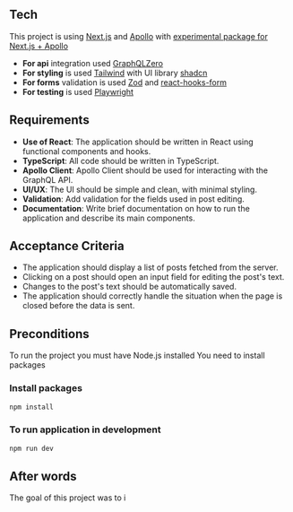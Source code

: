 ## Tech

This project is using [Next.js](https://nextjs.org/) and [Apollo](https://www.apollographql.com/docs/) with [experimental package for Next.js + Apollo](https://github.com/apollographql/apollo-client-nextjs)
- **For api** integration used [GraphQLZero](https://graphqlzero.almansi.me/)
- **For styling** is used [Tailwind](https://tailwindcss.com/) with UI library [shadcn](https://ui.shadcn.com/)
- **For forms** validation is used [Zod](https://ui.shadcn.com/) and [react-hooks-form](https://react-hook-form.com/)
- **For testing** is used [Playwright](https://playwright.dev/)

## Requirements
- **Use of React**: The application should be written in React using functional components and hooks.
- **TypeScript**: All code should be written in TypeScript.
- **Apollo Client**: Apollo Client should be used for interacting with the GraphQL API.
- **UI/UX**: The UI should be simple and clean, with minimal styling.
- **Validation**: Add validation for the fields used in post editing.
- **Documentation**: Write brief documentation on how to run the application and describe its main components.

## Acceptance Criteria
- The application should display a list of posts fetched from the server.
- Clicking on a post should open an input field for editing the post's text.
- Changes to the post's text should be automatically saved.
- The application should correctly handle the situation when the page is closed before the data is sent.

## Preconditions
To run the project you must have Node.js installed
You need to install packages 

### Install packages

```bash
npm install
```

### To run application in development
```bash
npm run dev
```



## After words

The goal of this project was to i
